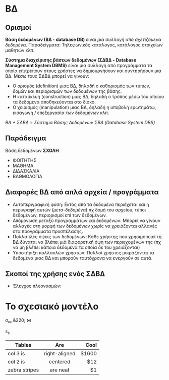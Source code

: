 # ΒΔ

## Ορισμοί

**Βάση δεδομένων (ΒΔ - database DB)** είναι *μια συλλογή από σχετιζόμενα δεδομένα*. Παραδείγματα: Τηλεφωνικός κατάλογος, κατάλογος στοιχείων μαθητών κλπ.

**Σύστημα διαχείρισης βάσεων δεδομένων (ΣΔΒΔ - Database Management System DBMS)** είναι μια συλλογή από προγράμματα τα οποία επιτρέπουν στους χρήστες να δημιουργήσουν και συντηρήσουν μια ΒΔ. Μέσω τους ΣΔΒΔ μπορεί να γίνουν:

- Ο ορισμός (definition) μιας ΒΔ, δηλαδή ο καθορισμός των τύπων, δομών και περιορισμών των δεδομένων της βάσης.
- Η κατασκευή (construction) μιας ΒΔ, δηλαδή ο τρόπος μέσω του οποίου τα δεδομένα αποθηκεύονται στο δίσκο.
- Ο χειρισμός (manipulation) μιας ΒΔ, δηλαδή η υποβολή ερωτημάτω, εισαγωγή / επεξεργασία των δεδομένων κλπ.

*ΒΔ + ΣΔΒΔ = Σύστημα Βάσης Δεδομένων ΣΒΔ (Database System DBS)*

## Παράδειγμα

Βάση δεδομένων **ΣΧΟΛΗ**

- ΦΟΙΤΗΤΗΣ
- ΜΑΘΗΜΑ
- ΔΙΔΑΣΚΑΛΙΑ
- ΒΑΘΜΟΛΟΓΙΑ

## Διαφορές ΒΔ από απλά αρχεία / προγράμματα

- Αυτοπεριγραφική φύση: Εκτός από τα δεδομένα περιέχεται και η περιγραφή αυτών (*μετα-δεδομένα*) πχ δομή του αρχείου, τύποι δεδομένων, περιορισμοί επί των δεδομένων.
- Απόμονωση μεταξύ προγραμμάτων και δεδομένων: Μπορεί να γίνουν αλλαγές στη μορφή των δεδομένων χωρίς να χρειάζονται αλλαγές στα προγράμματα προσπέλασης.
- Πολλαπλές όψεις των δεδομένων: Κάθε χρήστης που χρησιμοποιεί τη ΒΔ δύναται να βλέπει μιά διαφορετική όψη των περιεχομένων της (πχ να μη βλέπει κάποια δεδομένα τα οποία δε του χρειάζονται)
- Υποστήριξη πολλαπλών χρηστών: Πολλοί χρήστες μοιράζονται τα δεδομένα μιας ΒΔ και μπορούν ταυτόχρονα να ενεργούν σε αυτά.

## Σκοποί της χρήσης ενός ΣΔΒΔ

- Έλεγχος πλεονασμών:

# Το σχεσιακό μοντέλο

σ<sub>⋈</sub> &220;
⋈


s<sub>s</sub>

   


| Tables        | Are           | Cool  |
| ------------- |:-------------:| -----:|
| col 3 is      | right-aligned | $1600 |
| col 2 is      | centered      |   $12 |
| zebra stripes | are neat      |    $1 |
